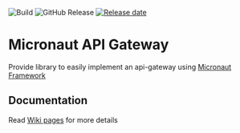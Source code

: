 ![Build](https://github.com/FrogDevelopment/micronaut-api-gateway/actions/workflows/build.yml/badge.svg)
![GitHub Release](https://img.shields.io/github/v/release/FrogDevelopment/consul-populate)
[![Release date](https://img.shields.io/github/release-date/FrogDevelopment/consul-populate)](https://packagist.org/packages/FrogDevelopment/consul-populate)

# Micronaut API Gateway

Provide library to easily implement an api-gateway using [Micronaut Framework](https://micronaut.io/)

## Documentation

Read [Wiki pages](https://github.com/FrogDevelopment/micronaut-api-gateway/wiki) for more details
